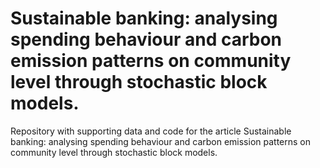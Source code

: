 # Sustainable banking: analysing spending behaviour and carbon emission patterns on community level through stochastic block models.
Repository with supporting data and code for the article Sustainable banking: analysing spending behaviour and carbon emission patterns on community level through stochastic block models.
